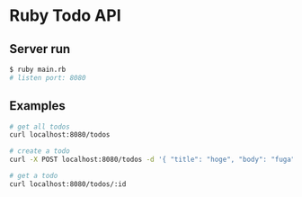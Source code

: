 # Ruby Todo API
## Server run
```bash
$ ruby main.rb
# listen port: 8080
```

## Examples
```bash
# get all todos
curl localhost:8080/todos

# create a todo
curl -X POST localhost:8080/todos -d '{ "title": "hoge", "body": "fuga" }'

# get a todo
curl localhost:8080/todos/:id
```
